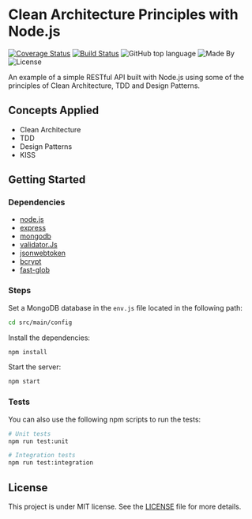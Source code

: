 # Clean Architecture Principles with Node.js
[![Coverage Status](https://coveralls.io/repos/github/diegovinci/clean-node-api/badge.svg)](https://coveralls.io/github/diegovinci/clean-node-api)
[![Build Status](https://travis-ci.com/diegovinci/clean-node-api.svg?branch=main)](https://travis-ci.com/diegovinci/clean-node-api)
![GitHub top language](https://img.shields.io/github/languages/top/diegovinci/clean-node-api?color=%2344c837)
![Made By](https://img.shields.io/badge/made%20by-diegovinci-%2344c837)
![License](https://img.shields.io/badge/license-MIT-%2344c837)

An example of a simple RESTful API built with Node.js using some of the principles of Clean Architecture, TDD and Design Patterns.

## Concepts Applied
  - Clean Architecture
  - TDD
  - Design Patterns
  - KISS
 
## Getting Started

### Dependencies
  - [node.js](https://github.com/nodejs)
  - [express](https://github.com/expressjs/express)
  - [mongodb](https://github.com/mongodb/node-mongodb-native)
  - [validator.Js](https://github.com/validatorjs/validatorjs)
  - [jsonwebtoken](https://github.com/auth0/node-jsonwebtoken)
  - [bcrypt](https://github.com/kelektiv/node.bcrypt.js)
  - [fast-glob](https://github.com/mrmlnc/fast-glob)

### Steps
Set a MongoDB database in the `env.js` file located in the following path: 
```bash
cd src/main/config
```
Install the dependencies: 
```bash
npm install
```
Start the server: 
```bash
npm start
```

### Tests
You can also use the following npm scripts to run the tests:
```bash
# Unit tests
npm run test:unit

# Integration tests
npm run test:integration
```

## License
This project is under MIT license. See the [LICENSE](https://github.com/diegovinci/clean-node-api/blob/main/LICENSE) file for more details.

